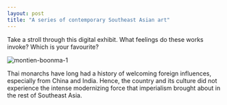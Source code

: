 ```yaml
---
layout: post
title: "A series of contemporary Southeast Asian art"
---
```


Take a stroll through this digital exhibit. What feelings do these works invoke? Which is your favourite?

![montien-boonma-1](https://user-images.githubusercontent.com/90135238/143543857-9bc4ce61-c3f8-4364-bb9c-5556cf37a281.jpg)

Thai monarchs have long had a history of welcoming foreign influences, especially from China and India. Hence, the country and its culture did not experience the intense modernizing force that imperialism brought about in the rest of Southeast Asia.

